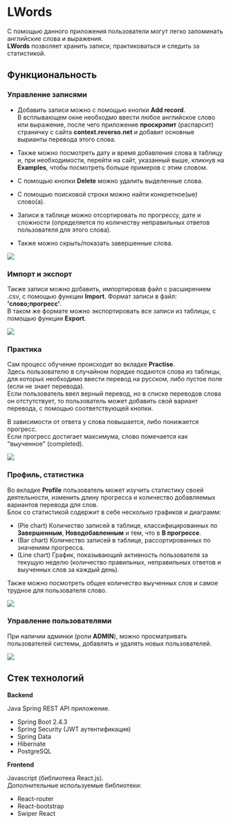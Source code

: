 # LWords
С помощью данного приложения пользователи могут легко запоминать английские слова и выражения.  
**LWords** позволяет хранить записи, практиковаться и следить за статистикой.  

## Функциональность
### Управление записями
- Добавить записи можно с помощью кнопки **Add record**.  
В всплывающем окне необходмо ввести любое английское слово или выражение, после чего приложение **проскрэпит** (распарсит) страничку с сайта **context.reverso.net** и добавит основные вырианты перевода этого слова. 

- Также можно посмотреть дату и время добавления слова в таблицу и, при необходимости, перейти на сайт, указанный выше, кликнув на **Examples**, чтобы посмотреть больше примеров c этим словом.  

- С помощью кнопки **Delete** можно удалить выделенные слова.  
- С помощью поисковой строки можно найти конкретное(ые) слово(а).  
- Записи в таблице можно отсортировать по прогрессу, дате и сложности (определяется по количеству неправильных ответов пользователя для этого слова).  
- Также можно скрыть/показать завершенные слова.  

![](http://g.recordit.co/jU1TIaTO0c.gif)  

### Импорт и экспорт
Также записи можно добавить, импортировав файл с расширением .csv, с помощью функции **Import**. Формат записи в файл: **'слово;прогресс'**.  
В таком же формате можно экспортировать все записи из таблицы, с помощью функции **Export**.  

![](http://g.recordit.co/DddGTh3Pve.gif)

### Практика
Сам процесс обучение происходит во вкладке **Practise**.  
Здесь пользователю в случайном порядке подаются слова из таблицы, для которых необходимо ввести перевод на русском, либо пустое поле (если не знает перевода).  
Если пользователь ввел верный перевод, но в списке переводов слова он отстутствует, то пользователь может добавить свой вариант перевода, с помощью соответствующей кнопки.  

В зависимости от ответа у слова повышается, либо понижается прогресс.  
Если прогресс достигает максимума, слово помечается как "выученное" (completed).

![](http://g.recordit.co/Mf4nCUSJy6.gif)

### Профиль, статистика
Во вкладке **Profile** пользователь может изучить статистику своей деятельности, изменить длину прогресса и количество добавляемых вариантов перевода для слов.  
Блок со статистикой содержит в себе несколько графиков и диаграмм:
* (Pie chart) Количество записей в таблице, классифицированных по **Завершенным**, **Новодобавленным** и тем, что в **В прогрессе**.
* (Bar chart) Количество записей в таблице, рассортированных по значениям прогресса.  
* (Line chart) График, показывающий активность пользователя за текущую неделю (количество правильных, неправильных ответов и выученных слов за каждый день).  

Также можно посмотреть общее количество выученных слов и самое трудное для пользователя слово.

![](http://g.recordit.co/OII58MzE6b.gif)

### Управление пользователями
При наличии админки (роли **ADMIN**), можно просматривать пользователей системы, добавлять и удалять новых пользователей.  

![](http://g.recordit.co/LGpf5Gsbsu.gif)

## Стек технологий
**Backend**  

Java Spring REST API приложение.
* Spring Boot 2.4.3
* Spring Security (JWT аутентификация)
* Spring Data
* Hibernate
* PostgreSQL  

**Frontend**  

Javascript (библиотека React.js).  
Дополнительные используемые библиотеки:
* React-router
* React-bootstrap
* Swiper React
